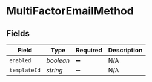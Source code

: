 # MultiFactorEmailMethod


## Fields

| Field              | Type               | Required           | Description        |
| ------------------ | ------------------ | ------------------ | ------------------ |
| `enabled`          | *boolean*          | :heavy_minus_sign: | N/A                |
| `templateId`       | *string*           | :heavy_minus_sign: | N/A                |